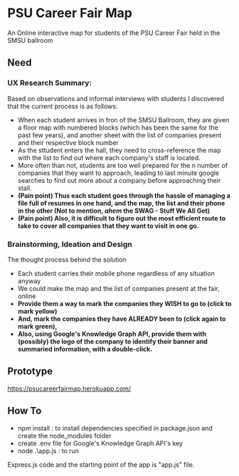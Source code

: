 # PSU Career Fair Map
An Online interactive map for students of the PSU Career Fair held in the SMSU ballroom

## Need

### UX Research Summary: 
Based on observations and informal interviews with students I discovered that the current process is as follows:
- When each student arrives in fron of the SMSU Ballroom, they are given a floor map with numbered blocks (which has been the same for the past few years), and another sheet with the list of companies present and their respective block number
- As the sttudent enters the hall, they need to cross-reference the map with the list to find out where each company's staff is located. 
- More often than not, students are too well prepared for the n number of companies that they want to approach, leading to last minute google searches to find out more about a company before approaching their stall. 
- **(Pain point) Thus each student goes through the hassle of managing a file full of resumes in one hand, and the map, the list and their phone in the other (Not to mention, *ahem* the SWAG - Stuff We All Get)**
- **(Pain point) Also, it is difficult to figure out the most efficient route to take to cover all companies that they want to visit in one go.**

### Brainstorming, Ideation and Design 
The thought process behind the solution
- Each student carries their mobile phone regardless of any situation anyway
- We could make the map and the list of companies present at the fair, online 
- **Provide them a way to mark the companies they WISH to go to (click to mark yellow)**
- **And, mark the companies they have ALREADY been to (click again to mark green),**
- **Also, using Google's Knowledge Graph API, provide them with (possibly) the logo of the company to identify their banner and summaried information, with a double-click.**

## Prototype

https://psucareerfairmap.herokuapp.com/

## How To

- npm install : to install dependencies specified in package.json and create the node_modules folder
- create .env file for Google's Knowledge Graph API's key
- node .\app.js : to run 

Express.js code and the starting point of the app is "app.js" file. 
